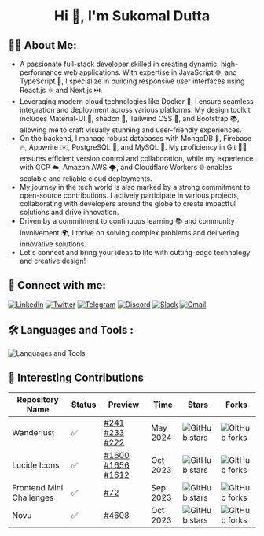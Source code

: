 <h1 align="center">
    <strong> Hi 👋, I'm Sukomal Dutta </strong> 
</h1>

## 🧑‍💻 About Me:

- A passionate full-stack developer skilled in creating dynamic, high-performance web applications. With expertise in JavaScript 🌐, and TypeScript 📜, I specialize in building responsive user interfaces using React.js ⚛️ and Next.js ⏭️.
- Leveraging modern cloud technologies like Docker 🐳, I ensure seamless integration and deployment across various platforms. My design toolkit includes Material-UI 🎨, shadcn 🎨, Tailwind CSS 💨, and Bootstrap 📚, allowing me to craft visually stunning and user-friendly experiences.
- On the backend, I manage robust databases with MongoDB 🍃, Firebase 🔥, Appwrite ✉️, PostgreSQL 🐘, and MySQL 🐬. My proficiency in Git 🧑‍💻 ensures efficient version control and collaboration, while my experience with GCP ☁️, Amazon AWS 🌩️, and Cloudflare Workers 🌐 enables scalable and reliable cloud deployments.
- My journey in the tech world is also marked by a strong commitment to open-source contributions. I actively participate in various projects, collaborating with developers around the globe to create impactful solutions and drive innovation.
- Driven by a commitment to continuous learning 📚 and community involvement 🌍, I thrive on solving complex problems and delivering innovative solutions.
- Let's connect and bring your ideas to life with cutting-edge technology and creative design!

## 🤝 Connect with me:

[![LinkedIn](https://img.shields.io/badge/-LinkedIn-0077B5?style=flat-square&logo=LinkedIn&logoColor=white&color=0077B5)](https://www.linkedin.com/in/duttasukomal/)
[![Twitter](https://img.shields.io/badge/-Twitter-1DA1F2?style=flat-square&logo=Twitter&logoColor=white&color=1DA1F2)](https://twitter.com/CryptoOrbiT6)
[![Telegram](https://img.shields.io/badge/-Telegram-2CA5E0?style=flat-square&logo=Telegram&logoColor=white&color=2CA5E0)](https://t.me/sukomal07)
[![Discord](https://img.shields.io/badge/Discord-7289DA?style=flat-square&logo=discord&logoColor=white)](https://discord.com/users/540123913158656020)
[![Slack](https://img.shields.io/badge/Slack-4A154B?style=flat-square&logo=slack&logoColor=white)](https://app.slack.com/client/T07482GNV43/D074WV3D2DN)
[![Gmail](https://img.shields.io/badge/Gmail-D14836?style=flat-square&logo=gmail&logoColor=white)](mailto:sukomaldutta99@gmail.com)

## 🛠️ Languages and Tools :

  <img src="https://skillicons.dev/icons?i=javascript,typescript,react,next,nodejs,mongodb,postgres,tailwind,mui,firebase,aws,docker,postman,prisma,cloudflare,linux" alt="Languages and Tools">

## 🌈 Interesting Contributions

| Repository Name          | Status | Preview                                                                                                                                                                                      | Time     | Stars                                                                                                  | Forks                                                                                                  |
| ------------------------ | ------ | -------------------------------------------------------------------------------------------------------------------------------------------------------------------------------------------- | -------- | ------------------------------------------------------------------------------------------------------ | ------------------------------------------------------------------------------------------------------ |
| Wanderlust               | ✅     | [#241](https://github.com/krishnaacharyaa/wanderlust/pull/241) [#233](https://github.com/krishnaacharyaa/wanderlust/pull/233) [#222](https://github.com/krishnaacharyaa/wanderlust/pull/222) | May 2024 | ![GitHub stars](https://img.shields.io/github/stars/krishnaacharyaa/wanderlust?style=social)           | ![GitHub forks](https://img.shields.io/github/forks/krishnaacharyaa/wanderlust?style=social)           |
| Lucide Icons             | ✅     | [#1600](https://github.com/lucide-icons/lucide/pull/1600) [#1656](https://github.com/lucide-icons/lucide/pull/1656) [#1612](https://github.com/lucide-icons/lucide/pull/1612)                | Oct 2023 | ![GitHub stars](https://img.shields.io/github/stars/lucide-icons/lucide?style=social)                  | ![GitHub forks](https://img.shields.io/github/forks/lucide-icons/lucide?style=social)                  |
| Frontend Mini Challenges | ✅     | [#72](https://github.com/sadanandpai/frontend-mini-challenges/pull/72)                                                                                                                       | Sep 2023 | ![GitHub stars](https://img.shields.io/github/stars/sadanandpai/frontend-mini-challenges?style=social) | ![GitHub forks](https://img.shields.io/github/forks/sadanandpai/frontend-mini-challenges?style=social) |
| Novu                     | ✅     | [#4608](https://github.com/novuhq/novu/pull/4608)                                                                                                                                            | Oct 2023 | ![GitHub stars](https://img.shields.io/github/stars/novuhq/novu?style=social)                          | ![GitHub forks](https://img.shields.io/github/forks/novuhq/novu?style=social)                          |
